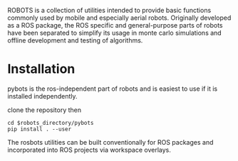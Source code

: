 ROBOTS is a collection of utilities intended to provide basic functions commonly used by mobile and especially aerial robots. Originally developed as a ROS package, the ROS specific and general-purpose parts of robots have been separated to simplify its usage in monte carlo simulations and offline development and testing of algorithms.

# Installation

pybots is the ros-independent part of robots and is easiest to use if it is installed independently.

clone the repository then

```
cd $robots_directory/pybots
pip install . --user
```

The rosbots utilities can be built conventionally for ROS packages and incorporated into ROS projects via workspace overlays.
